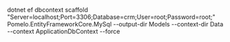 dotnet ef dbcontext scaffold "Server=localhost;Port=3306;Database=crm;User=root;Password=root;" Pomelo.EntityFrameworkCore.MySql --output-dir Models --context-dir Data --context ApplicationDbContext --force